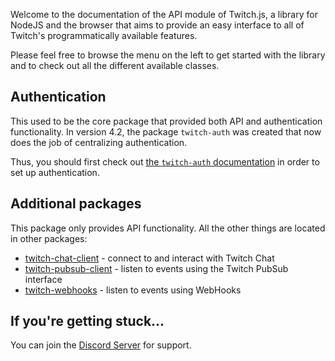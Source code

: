 Welcome to the documentation of the API module of Twitch.js, a library for NodeJS and the browser that aims to provide an easy interface
to all of Twitch's programmatically available features.

Please feel free to browse the menu on the left to get started with the library and to check out all the different available classes.

## Authentication

This used to be the core package that provided both API and authentication functionality. In version 4.2, the package
`twitch-auth` was created that now does the job of centralizing authentication.

Thus, you should first check out [the `twitch-auth` documentation](/twitch-auth/) in order to set up authentication.

## Additional packages

This package only provides API functionality. All the other things are located in other packages:

- [twitch-chat-client](/twitch-chat-client/) - connect to and interact with Twitch Chat
- [twitch-pubsub-client](/twitch-pubsub-client/) - listen to events using the Twitch PubSub interface
- [twitch-webhooks](/twitch-webhooks/) - listen to events using WebHooks

## If you're getting stuck...

You can join the [Discord Server](https://discord.gg/b9ZqMfz) for support.
